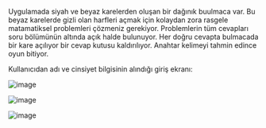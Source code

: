 Uygulamada siyah ve beyaz karelerden oluşan bir dağınık buulmaca var. Bu beyaz karelerde gizli olan harfleri açmak için kolaydan zora rasgele matamatiksel problemleri çözmeniz gerekiyor. Problemlerin tüm cevapları soru bölümünün altında açık halde bulunuyor. Her doğru cevapta bulmacada bir kare açılıyor bir cevap kutusu kaldırılıyor. Anahtar kelimeyi tahmin edince oyun bitiyor.

Kullanıcıdan adı ve cinsiyet bilgisinin alındığı giriş ekranı:

![image](https://github.com/user-attachments/assets/2a625700-35df-497a-88bf-94f6222c8a7e)

![image](https://github.com/user-attachments/assets/a2bf5087-0f7d-4cf8-b17b-d32ce0aa6a25)

![image](https://github.com/user-attachments/assets/5e831ab5-cef4-4f0b-b946-de09c020537a)



